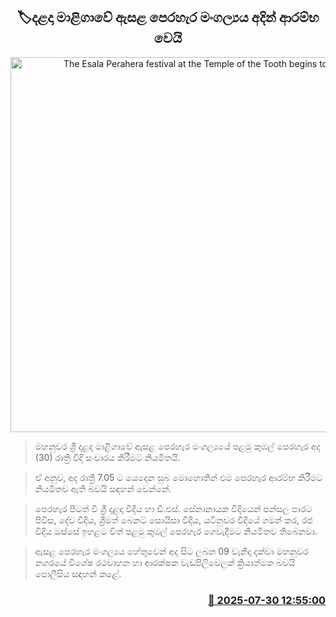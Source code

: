 <p align='center'><b><h2 align='center' title='The Esala Perahera festival at the Temple of the Tooth begins today'>🏷දළදා මාළිගාවේ ඇසළ පෙරහැර මංගල්‍යය අදින් ආරම්භ වෙයි</h2></b></p>
<p align='center'><img src='https://helakuru.sgp1.cdn.digitaloceanspaces.com/esana/images/lib/The Kandy Esala Perahera Festival 2025 main.jpg' width='600' alt='The Esala Perahera festival at the Temple of the Tooth begins today'></p>

> මහනුවර ශ්‍රී දළදා මාළිගාවේ ඇසළ පෙරහැර මංගල්‍යයේ පළමු කුඹල් පෙරහැර අද (30) රාත්‍රි වීදි සංචාරය කිරීමට නියමිතයි.

> ඒ අනුව, අද රාත්‍රී 7.05 ට යෙදෙන සුබ මොහොතින් එම පෙරහැර ආරම්භ කිරීමට නියමිතව ඇති බවයි සඳහන් වෙන්නේ.

> පෙරහැර පිටත් වී ශ්‍රී දළදා වීදිය හා ඩී.එස්. සේනානායක වීදියෙන් පන්සල පාරට පිවිස, දේව වීදිය, ශ්‍රීමත් බෙනට් සොයිසා වීදිය, යටිනුවර වීදියේ ගමන් කර, රජ වීදිය ඔස්සේ ඉහළට විත් පළමු කුඹල් පෙරහැර ගෙවැදීමට නියමිතව තිබෙනවා.

> ඇසළ පෙරහැර මංගල්‍යය හේතුවෙන් අද සිට ලබන 09 වැනිදා දක්වා මහනුවර නගරයේ විශේෂ රථවාහන හා ආරක්ෂක වැඩපිලිවෙලක් ක්‍රියාත්මක බවයි පොලීසිය සඳහන් කළේ.



<h3 align='right'><a href='https://www.helakuru.lk/esana/p/112281/'>📅 2025-07-30 12:55:00</a></h3>

